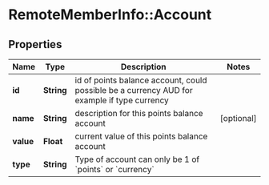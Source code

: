 # RemoteMemberInfo::Account

## Properties
Name | Type | Description | Notes
------------ | ------------- | ------------- | -------------
**id** | **String** | id of points balance account, could possible be a currency AUD for example if type currency | 
**name** | **String** | description for this points balance account | [optional] 
**value** | **Float** | current value of this points balance account | 
**type** | **String** | Type of account can only be 1 of &#x60;points&#x60; or &#x60;currency&#x60; | 


